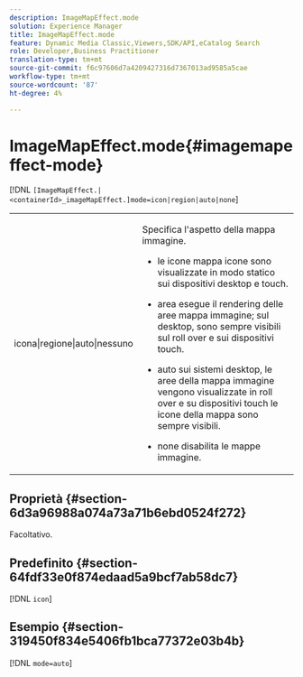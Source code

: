 ```yaml
---
description: ImageMapEffect.mode
solution: Experience Manager
title: ImageMapEffect.mode
feature: Dynamic Media Classic,Viewers,SDK/API,eCatalog Search
role: Developer,Business Practitioner
translation-type: tm+mt
source-git-commit: f6c97606d7a4209427316d7367013ad9585a5cae
workflow-type: tm+mt
source-wordcount: '87'
ht-degree: 4%

---
```



# ImageMapEffect.mode{#imagemapeffect-mode}

[!DNL `[ImageMapEffect.|<containerId>_imageMapEffect.]mode=icon|region|auto|none`]

<table id="table_4A3D7D66D76A403199303155318D0DE1"> 
 <tbody> 
  <tr> 
   <td colname="col1"> <p> <span class="codeph"> icona|regione|auto|nessuno  </span> </p> </td> 
   <td colname="col2"> <p>Specifica l'aspetto della mappa immagine. </p> <p> 
     <ul id="ul_DDA49C152718486E853213E6FC2182B2"> 
      <li id="li_18F86AB4D2F544319CCDF7BE376ABA53"> <p> <span class="codeph"> le icone  </span> mappa icone sono visualizzate in modo statico sui dispositivi desktop e touch. </p> </li> 
      <li id="li_F8832681CDD6456E9147A37C99BAFFED"> <p> <span class="codeph"> area  </span> esegue il rendering delle aree mappa immagine; sul desktop, sono sempre visibili sul roll over e sui dispositivi touch. </p> </li> 
      <li id="li_9F7DD686E8104AEB944505363F433C0F"> <p> <span class="codeph"> auto  </span> sui sistemi desktop, le aree della mappa immagine vengono visualizzate in roll over e su dispositivi touch le icone della mappa sono sempre visibili. </p> </li> 
      <li id="li_7CB644F3A029480293B46F44FF8D03B6"> <p> <span class="codeph"> none  </span> disabilita le mappe immagine. </p> </li> 
     </ul> </p> </td> 
  </tr> 
 </tbody> 
</table>

## Proprietà {#section-6d3a96988a074a73a71b6ebd0524f272}

Facoltativo.

## Predefinito {#section-64fdf33e0f874edaad5a9bcf7ab58dc7}

[!DNL `icon`]

## Esempio {#section-319450f834e5406fb1bca77372e03b4b}

[!DNL `mode=auto`]

